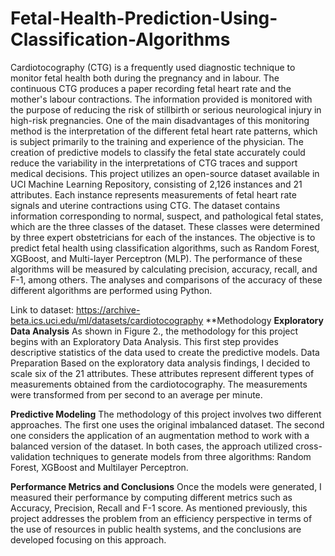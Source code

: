 # Fetal-Health-Prediction-Using-Classification-Algorithms


Cardiotocography (CTG) is a frequently used diagnostic technique to monitor fetal health both during the pregnancy and in labour. The continuous CTG produces a paper recording fetal heart rate and the mother's labour contractions. The information provided is monitored with the purpose of reducing the risk of stillbirth or serious neurological injury in high-risk pregnancies. One of the main disadvantages of this monitoring method is the interpretation of the different fetal heart rate patterns, which is subject primarily to the training and experience of the physician. The creation of predictive models to classify the fetal state accurately could reduce the variability in the interpretations of CTG traces and support medical decisions. 
This project utilizes an open-source dataset available in UCI Machine Learning Repository, consisting of 2,126 instances and 21 attributes. Each instance represents measurements of fetal heart rate signals and uterine contractions using CTG. The dataset contains information corresponding to normal, suspect, and pathological fetal states, which are the three classes of the dataset. These classes were determined by three expert obstetricians for each of the instances.
The objective is to predict fetal health using classification algorithms, such as Random Forest, XGBoost, and Multi-layer Perceptron (MLP). The performance of these algorithms will be measured by calculating precision, accuracy, recall, and F-1, among others. The analyses and comparisons of the accuracy of these different algorithms are performed using Python.


Link to dataset: https://archive-beta.ics.uci.edu/ml/datasets/cardiotocography
**Methodology
**Exploratory Data Analysis**
As shown in Figure 2., the methodology for this project begins with an Exploratory Data Analysis. This first step provides descriptive statistics of the data used to create the predictive models.
Data Preparation
Based on the exploratory data analysis findings, I decided to scale six of the 21 attributes. These attributes represent different types of measurements obtained from the cardiotocography. 
The measurements were transformed from per second to an average per minute.


**Predictive Modeling**
The methodology of this project involves two different approaches. The first one uses the original imbalanced dataset. The second one considers the application of an augmentation method to work with a balanced version of the dataset. In both cases, the approach utilized cross-validation techniques to generate models from three algorithms: Random Forest, XGBoost and Multilayer Perceptron. 

**Performance Metrics and Conclusions**
Once the models were generated, I measured their performance by computing different metrics such as Accuracy, Precision, Recall and F-1 score. 
As mentioned previously, this project addresses the problem from an efficiency perspective in terms of the use of resources in public health systems, and the conclusions are developed focusing on this approach.
